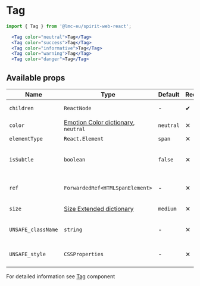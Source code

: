 # Tag

```jsx
import { Tag } from '@lmc-eu/spirit-web-react';
```

```jsx
  <Tag color="neutral">Tag</Tag>
  <Tag color="success">Tag</Tag>
  <Tag color="informative">Tag</Tag>
  <Tag color="warning">Tag</Tag>
  <Tag color="danger">Tag</Tag>
```

## Available props

| Name               | Type                                                    | Default   | Required | Description                     |
| ------------------ | ------------------------------------------------------- | --------- | -------- | ------------------------------- |
| `children`         | `ReactNode`                                             | -         | ✔        | Content of the Tag              |
| `color`            | [Emotion Color dictionary][dictionary-color], `neutral` | `neutral` | ✕        | Color of the component          |
| `elementType`      | `React.Element`                                         | `span`    | ✕        | HTML tag                        |
| `isSubtle`         | `boolean`                                               | `false`   | ✕        | If is Subtle color variant used |
| `ref`              | `ForwardedRef<HTMLSpanElement>`                         | -         | ✕        | Tag element reference           |
| `size`             | [Size Extended dictionary][dictionary-size]             | `medium`  | ✕        | Size of the Tag                 |
| `UNSAFE_className` | `string`                                                | -         | ✕        | Wrapper custom class name       |
| `UNSAFE_style`     | `CSSProperties`                                         | -         | ✕        | Wrapper custom style            |

For detailed information see [Tag](https://github.com/lmc-eu/spirit-design-system/blob/main/packages/web/src/scss/components/Tag/README.md) component

[dictionary-color]: https://github.com/lmc-eu/spirit-design-system/tree/main/docs/DICTIONARIES.md#color
[dictionary-size]: https://github.com/lmc-eu/spirit-design-system/tree/main/docs/DICTIONARIES.md#size
